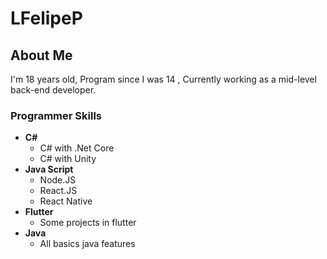 # LFelipeP

## About Me

I'm 18 years old, Program since I was 14 , Currently working as a mid-level back-end developer.

### Programmer Skills

- **C#**
    - C# with .Net Core
    - C# with Unity
- **Java Script**
    - Node.JS
    - React.JS
    - React Native
- **Flutter**
    - Some projects in flutter
- **Java**
    - All basics java features

